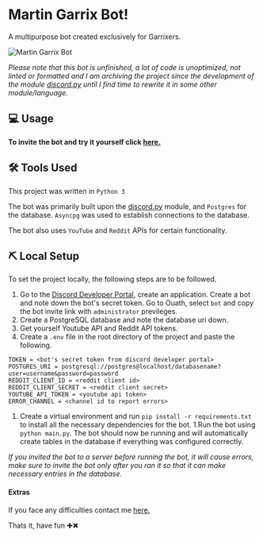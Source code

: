# Martin Garrix Bot!

A multipurpose bot created exclusively for Garrixers.

![Martin Garrix Bot](https://cdn.discordapp.com/avatars/799613778052382720/28de7ee4e8cc26956e4bf45ecb730b79.webp?size=256 "Martin Garrix Bot")

_Please note that this bot is unfinished, a lot of code is unoptimized, not linted or formatted and I am archiving the project since the development of the module [discord.py](https://github.com/Rapptz/discord.py)  until I find time to rewrite it in some other module/language._

## 💻 Usage
**To invite the bot and try it yourself click [here.](https://milindm.me/bot-invite)**

## ️️🛠️ Tools Used

This project was written in `Python 3`

The bot was primarily built upon the [discord.py](https://github.com/Rapptz/discord.py) module, and `Postgres` for the database. `Asyncpg` was used to establish connections to the database.

The bot also uses `YouTube` and `Reddit` APIs for certain functionality.

## ⛏️  Local Setup

To set the project locally, the following steps are to be followed.
1. Go to the [Discord Developer Portal](https://discord.com/developers/applications), create an application. Create a bot and note down the bot's secret token. Go to Ouath, select `bot` and copy the bot invite link with `administrator` previleges.
1. Create a PostgreSQL database and note the database uri down. 
1. Get yourself Youtube API and Reddit API tokens.
1. Create a `.env` file in the root directory of the project and paste the following.
```
TOKEN = <bot's secret token from discord developer portal>
POSTGRES_URI = postgresql://postgres@localhost/databasename?user=username&password=password
REDDIT_CLIENT_ID = <reddit client id>
REDDIT_CLIENT_SECRET = <reddit client secret>
YOUTUBE_API_TOKEN = <youtube api token>
ERROR_CHANNEL = <channel id to report errors>
```
1. Create a virtual environment and run `pip install -r requirements.txt` to install all the necessary dependencies for the bot.
1.Run the bot using `python main.py`. The bot should now be running and will automatically create tables in the database if everything was configured correctly.


*If you invited the bot to a server before running the bot, it will cause errors, make sure to invite the bot only after you ran it so that it can make necessary entries in the database.*

#### Extras
If you face any difficulties contact me [here.](https://milindm.me/contact/)

Thats it, have fun ✚✖